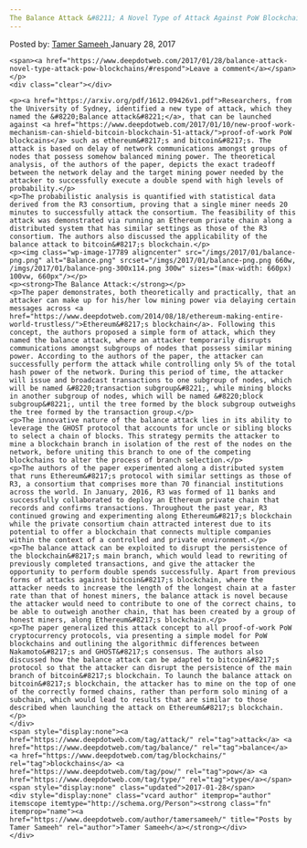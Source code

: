 ```yaml
---
The Balance Attack &#8211; A Novel Type of Attack Against PoW Blockchains
---
```

<article class="post-listing post-17784 post type-post status-publish format-standard has-post-thumbnail hentry  tag-attack tag-balance tag-blockchains tag-pow tag-type">
    <div class="post-inner">
        <span>Posted by: <a href="https://www.deepdotweb.com/author/tamersameeh/" title="">Tamer Sameeh </a></span>
    <span>January 28, 2017</span>
    
    <span><a href="https://www.deepdotweb.com/2017/01/28/balance-attack-novel-type-attack-pow-blockchains/#respond">Leave a comment</a></span>
    </p>
    <div class="clear"></div>
    
    <p><a href="https://arxiv.org/pdf/1612.09426v1.pdf">Researchers, from the University of Sydney, identified a new type of attack, which they named the &#8220;Balance attack&#8221;</a>, that can be launched against <a href="https://www.deepdotweb.com/2017/01/10/new-proof-work-mechanism-can-shield-bitcoin-blockchain-51-attack/">proof-of-work PoW blockcains</a> such as ethereum&#8217;s and bitcoin&#8217;s. The attack is based on delay of network communications amongst groups of nodes that possess somehow balanced mining power. The theoretical analysis, of the authors of the paper, depicts the exact tradeoff between the network delay and the target mining power needed by the attacker to successfully execute a double spend with high levels of probability.</p>
    <p>The probabilistic analysis is quantified with statistical data derived from the R3 consortium, proving that a single miner needs 20 minutes to successfully attack the consortium. The feasibility of this attack was demonstrated via running an Ethereum private chain along a distributed system that has similar settings as those of the R3 consortium. The authors also discussed the applicability of the balance attack to bitcoin&#8217;s blockchain.</p>
    <p><img class="wp-image-17789 aligncenter" src="/imgs/2017/01/balance-png.png" alt="Balance.png" srcset="/imgs/2017/01/balance-png.png 660w, /imgs/2017/01/balance-png-300x114.png 300w" sizes="(max-width: 660px) 100vw, 660px"/></p>
    <p><strong>The Balance Attack:</strong></p>
    <p>The paper demonstrates, both theoretically and practically, that an attacker can make up for his/her low mining power via delaying certain messages across <a href="https://www.deepdotweb.com/2014/08/18/ethereum-making-entire-world-trustless/">Ethereum&#8217;s blockchain</a>. Following this concept, the authors proposed a simple form of attack, which they named the balance attack, where an attacker temporarily disrupts communications amongst subgroups of nodes that possess similar mining power. According to the authors of the paper, the attacker can successfully perform the attack while controlling only 5% of the total hash power of the network. During this period of time, the attacker will issue and broadcast transactions to one subgroup of nodes, which will be named &#8220;transaction subgroup&#8221;, while mining blocks in another subgroup of nodes, which will be named &#8220;block subgroup&#8221;, until the tree formed by the block subgroup outweighs the tree formed by the transaction group.</p>
    <p>The innovative nature of the balance attack lies in its ability to leverage the GHOST protocol that accounts for uncle or sibling blocks to select a chain of blocks. This strategy permits the attacker to mine a blockchain branch in isolation of the rest of the nodes on the network, before uniting this branch to one of the competing blockchains to alter the process of branch selection.</p>
    <p>The authors of the paper experimented along a distributed system that runs Ethereum&#8217;s protocol with similar settings as those of R3, a consortium that comprises more than 70 financial institutions across the world. In January, 2016, R3 was formed of 11 banks and successfully collaborated to deploy an Ethereum private chain that records and confirms transactions. Throughout the past year, R3 continued growing and experimenting along Ethereum&#8217;s blockchain while the private consortium chain attracted interest due to its potential to offer a blockchain that connects multiple companies within the context of a controlled and private environment.</p>
    <p>The balance attack can be exploited to disrupt the persistence of the blockchain&#8217;s main branch, which would lead to rewriting of previously completed transactions, and give the attacker the opportunity to perform double spends successfully. Apart from previous forms of attacks against bitcoin&#8217;s blockchain, where the attacker needs to increase the length of the longest chain at a faster rate than that of honest miners, the balance attack is novel because the attacker would need to contribute to one of the correct chains, to be able to outweigh another chain, that has been created by a group of honest miners, along Ethereum&#8217;s blockchain.</p>
    <p>The paper generalized this attack concept to all proof-of-work PoW cryptocurrency protocols, via presenting a simple model for PoW blockchains and outlining the algorithmic differences between Nakamoto&#8217;s and GHOST&#8217;s consensus. The authors also discussed how the balance attack can be adapted to bitcoin&#8217;s protocol so that the attacker can disrupt the persistence of the main branch of bitcoin&#8217;s blockchain. To launch the balance attack on bitcoin&#8217;s blockchain, the attacker has to mine on the top of one of the correctly formed chains, rather than perform solo mining of a subchain, which would lead to results that are similar to those described when launching the attack on Ethereum&#8217;s blockchain.</p>
    </div>
    <span style="display:none"><a href="https://www.deepdotweb.com/tag/attack/" rel="tag">attack</a> <a href="https://www.deepdotweb.com/tag/balance/" rel="tag">balance</a> <a href="https://www.deepdotweb.com/tag/blockchains/" rel="tag">blockchains</a> <a href="https://www.deepdotweb.com/tag/pow/" rel="tag">pow</a> <a href="https://www.deepdotweb.com/tag/type/" rel="tag">type</a></span> <span style="display:none" class="updated">2017-01-28</span>
    <div style="display:none" class="vcard author" itemprop="author" itemscope itemtype="http://schema.org/Person"><strong class="fn" itemprop="name"><a href="https://www.deepdotweb.com/author/tamersameeh/" title="Posts by Tamer Sameeh" rel="author">Tamer Sameeh</a></strong></div>
    </div>
</article>

